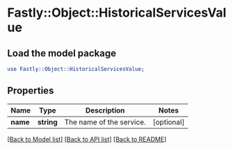 # Fastly::Object::HistoricalServicesValue

## Load the model package
```perl
use Fastly::Object::HistoricalServicesValue;
```

## Properties
Name | Type | Description | Notes
------------ | ------------- | ------------- | -------------
**name** | **string** | The name of the service. | [optional] 

[[Back to Model list]](../README.md#documentation-for-models) [[Back to API list]](../README.md#documentation-for-api-endpoints) [[Back to README]](../README.md)


